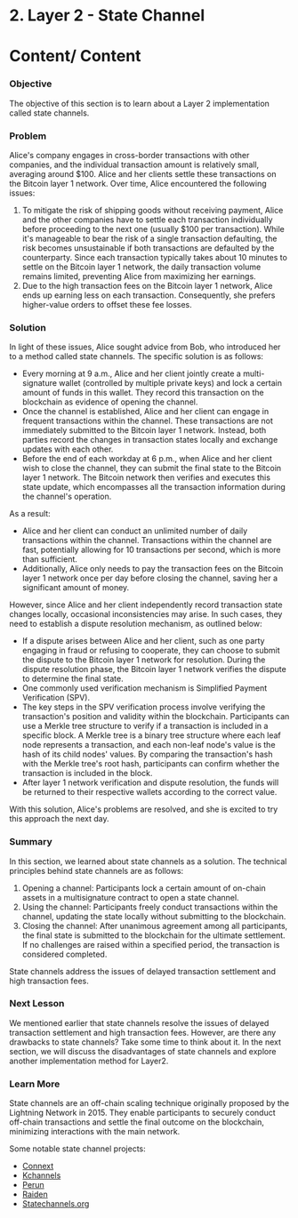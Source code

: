# 2. Layer 2 - State Channel

# Content/ Content

### Objective

The objective of this section is to learn about a Layer 2 implementation called state channels.

### Problem

Alice's company engages in cross-border transactions with other companies, and the individual transaction amount is relatively small, averaging around $100. Alice and her clients settle these transactions on the Bitcoin layer 1 network. Over time, Alice encountered the following issues:

1. To mitigate the risk of shipping goods without receiving payment, Alice and the other companies have to settle each transaction individually before proceeding to the next one (usually $100 per transaction). While it's manageable to bear the risk of a single transaction defaulting, the risk becomes unsustainable if both transactions are defaulted by the counterparty. Since each transaction typically takes about 10 minutes to settle on the Bitcoin layer 1 network, the daily transaction volume remains limited, preventing Alice from maximizing her earnings.
2. Due to the high transaction fees on the Bitcoin layer 1 network, Alice ends up earning less on each transaction. Consequently, she prefers higher-value orders to offset these fee losses.

### Solution

In light of these issues, Alice sought advice from Bob, who introduced her to a method called state channels. The specific solution is as follows:

- Every morning at 9 a.m., Alice and her client jointly create a multi-signature wallet (controlled by multiple private keys) and lock a certain amount of funds in this wallet. They record this transaction on the blockchain as evidence of opening the channel.
- Once the channel is established, Alice and her client can engage in frequent transactions within the channel. These transactions are not immediately submitted to the Bitcoin layer 1 network. Instead, both parties record the changes in transaction states locally and exchange updates with each other.
- Before the end of each workday at 6 p.m., when Alice and her client wish to close the channel, they can submit the final state to the Bitcoin layer 1 network. The Bitcoin network then verifies and executes this state update, which encompasses all the transaction information during the channel's operation.

As a result:

- Alice and her client can conduct an unlimited number of daily transactions within the channel. Transactions within the channel are fast, potentially allowing for 10 transactions per second, which is more than sufficient.
- Additionally, Alice only needs to pay the transaction fees on the Bitcoin layer 1 network once per day before closing the channel, saving her a significant amount of money.

However, since Alice and her client independently record transaction state changes locally, occasional inconsistencies may arise. In such cases, they need to establish a dispute resolution mechanism, as outlined below:

- If a dispute arises between Alice and her client, such as one party engaging in fraud or refusing to cooperate, they can choose to submit the dispute to the Bitcoin layer 1 network for resolution. During the dispute resolution phase, the Bitcoin layer 1 network verifies the dispute to determine the final state.
- One commonly used verification mechanism is Simplified Payment Verification (SPV).
- The key steps in the SPV verification process involve verifying the transaction's position and validity within the blockchain. Participants can use a Merkle tree structure to verify if a transaction is included in a specific block. A Merkle tree is a binary tree structure where each leaf node represents a transaction, and each non-leaf node's value is the hash of its child nodes' values. By comparing the transaction's hash with the Merkle tree's root hash, participants can confirm whether the transaction is included in the block.
- After layer 1 network verification and dispute resolution, the funds will be returned to their respective wallets according to the correct value.

With this solution, Alice's problems are resolved, and she is excited to try this approach the next day.

### Summary

In this section, we learned about state channels as a solution. The technical principles behind state channels are as follows:

1. Opening a channel: Participants lock a certain amount of on-chain assets in a multisignature contract to open a state channel.
2. Using the channel: Participants freely conduct transactions within the channel, updating the state locally without submitting to the blockchain.
3. Closing the channel: After unanimous agreement among all participants, the final state is submitted to the blockchain for the ultimate settlement. If no challenges are raised within a specified period, the transaction is considered completed.

State channels address the issues of delayed transaction settlement and high transaction fees.

### Next Lesson

We mentioned earlier that state channels resolve the issues of delayed transaction settlement and high transaction fees. However, are there any drawbacks to state channels? Take some time to think about it. In the next section, we will discuss the disadvantages of state channels and explore another implementation method for Layer2.

### Learn More

State channels are an off-chain scaling technique originally proposed by the Lightning Network in 2015. They enable participants to securely conduct off-chain transactions and settle the final outcome on the blockchain, minimizing interactions with the main network.

Some notable state channel projects:

- [Connext](https://connext.network/)
- [Kchannels](https://www.kchannels.io/)
- [Perun](https://perun.network/)
- [Raiden](https://raiden.network/)
- [Statechannels.org](https://statechannels.org/)

